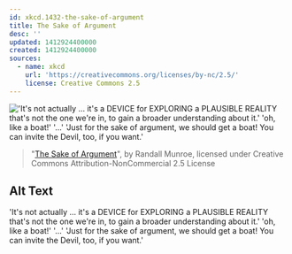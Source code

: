 ```yaml
---
id: xkcd.1432-the-sake-of-argument
title: The Sake of Argument
desc: ''
updated: 1412924400000
created: 1412924400000
sources:
  - name: xkcd
    url: 'https://creativecommons.org/licenses/by-nc/2.5/'
    license: Creative Commons 2.5
---
```

!['It's not actually ... it's a DEVICE for EXPLORING a PLAUSIBLE REALITY that's not the one we're in, to gain a broader understanding about it.' 'oh, like a boat!' '...' 'Just for the sake of argument, we should get a boat! You can invite the Devil, too, if you want.'](https://imgs.xkcd.com/comics/the_sake_of_argument.png)
> "[The Sake of Argument](https://xkcd.com/1432/)", by Randall Munroe, licensed under Creative Commons Attribution-NonCommercial 2.5 License

## Alt Text
'It's not actually ... it's a DEVICE for EXPLORING a PLAUSIBLE REALITY that's not the one we're in, to gain a broader understanding about it.' 'oh, like a boat!' '...' 'Just for the sake of argument, we should get a boat! You can invite the Devil, too, if you want.'
